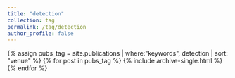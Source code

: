 ```yaml
---
title: "detection"
collection: tag
permalink: /tag/detection
author_profile: false
---
```

{% assign pubs_tag = site.publications | where:"keywords", detection | sort: "venue" %}
{% for post in pubs_tag %}
  {% include archive-single.html %}
{% endfor %}